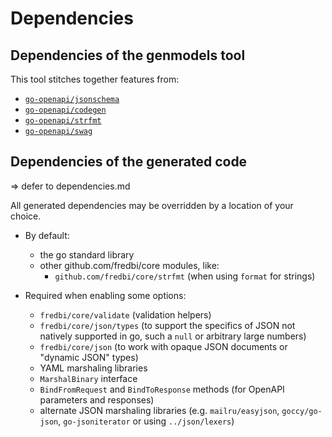 # Dependencies

## Dependencies of the genmodels tool

This tool stitches together features from:

* [`go-openapi/jsonschema`](../jsonschema/README.md)
* [`go-openapi/codegen`](../codegen/README.md)
* [`go-openapi/strfmt`](../strfmt/README.md)
* [`go-openapi/swag`](../swag/README.md)

## Dependencies of the generated code

=> defer to dependencies.md

All generated dependencies may be overridden by a location of your choice.

* By default:

  * the go standard library
  * other github.com/fredbi/core modules, like:
    * `github.com/fredbi/core/strfmt` (when using `format` for strings)

* Required when enabling some options:

  * `fredbi/core/validate` (validation helpers)
  * `fredbi/core/json/types` (to support the specifics of JSON not natively supported in go, such a `null` or arbitrary large numbers)
  * `fredbi/core/json` (to work with opaque JSON documents or "dynamic JSON" types)
  * YAML marshaling libraries
  * `MarshalBinary` interface
  * `BindFromRequest` and `BindToResponse` methods (for OpenAPI parameters and responses)
  * alternate JSON marshaling libraries (e.g. `mailru/easyjson`, `goccy/go-json`, `go-jsoniterator` or using `../json/lexers`)
